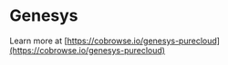 # Genesys

Learn more at [https://cobrowse.io/genesys-purecloud](https://cobrowse.io/genesys-purecloud)

